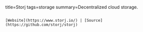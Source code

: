 title=Storj
tags=storage
summary=Decentralized cloud storage.
~~~~~~

[Website](https://www.storj.io/) | [Source](https://github.com/storj/storj)

